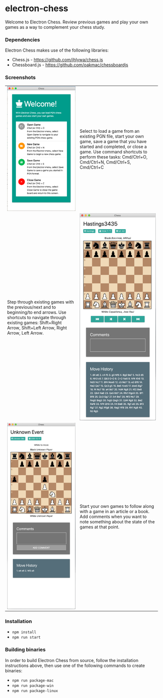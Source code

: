 # electron-chess

Welcome to Electron Chess. Review previous games and play your own games as a way to complement your chess study.

### Dependencies

Electron Chess makes use of the following libraries:

- Chess.js - <https://github.com/jhlywa/chess.js>
- Chessboard.js - <https://github.com/oakmac/chessboardjs>

### Screenshots

<table border="0">
    <tr>
        <td>
            <img alt="Landing screen" src="screenshots/landing.png" />
        </td>
        <td>
            Select to load a game from an existing PGN file, start your own game, save a game that you have started and completed, or close a game. Use command shortcuts to perform these tasks: Cmd/Ctrl+O, Cmd/Ctrl+N, Cmd/Ctrl+S, Cmd/Ctrl+C
        </td>
    </tr>
    <tr>
        <td>
            Step through existing games with the previous/next and to beginning/to end arrows. Use shortcuts to navigate through existing games: Shift+Right Arrow, Shift+Left Arrow, Right Arrow, Left Arrow.
        </td>
        <td>
            <img alt="Load existing games" src="screenshots/load-game.png" />
        </td>
    </tr>
    <tr>
        <td>
            <img alt="Play your own games" src="screenshots/new-game.png" />
        </td>
        <td>
            Start your own games to follow along with a game in an article or a book. Add comments when you want to note something about the state of the games at that point.
        </td>
    </tr>
</table>

### Installation

- `npm install`
- `npm run start`

### Building binaries

In order to build Electron Chess from source, follow the installation instructions above, then use one of the following commands to create binaries:

- `npm run package-mac`
- `npm run package-win`
- `npm run package-linux`
